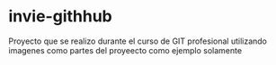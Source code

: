 # invie-githhub
Proyecto que se realizo durante el curso de GIT profesional utilizando imagenes como partes del proyeecto como ejemplo solamente
